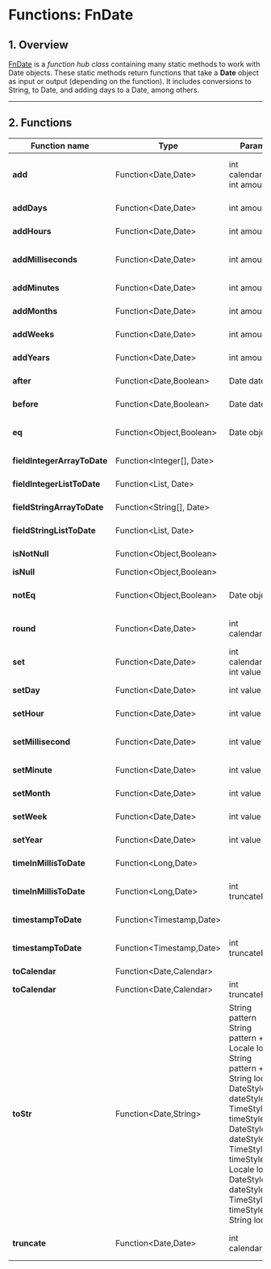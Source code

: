 # Functions: FnDate

## 1. Overview

[FnDate](http://www.op4j.org/apidocs/org/op4j/functions/FnDate.html) is a *function hub class* containing many static methods to work with Date objects. These static methods return functions that take a **Date** object as input or output (depending on the function). It includes conversions to String, to Date, and adding days to a Date, among others.

---

## 2. Functions

| Function name      | Type                                   | Params                                                                 | Description |
|--------------------|----------------------------------------|------------------------------------------------------------------------|-------------|
| **add**            | Function<Date,Date>                    | int calendarField<br>int amount                                         | Adds a positive or negative amount to a Date field (e.g., Calendar.DAY_OF_MONTH) |
| **addDays**        | Function<Date,Date>                    | int amount                                                             | Adds days to the Date (Calendar.DATE) |
| **addHours**       | Function<Date,Date>                    | int amount                                                             | Adds hours to the Date (Calendar.HOUR) |
| **addMilliseconds**| Function<Date,Date>                    | int amount                                                             | Adds milliseconds to the Date (Calendar.MILLISECOND) |
| **addMinutes**     | Function<Date,Date>                    | int amount                                                             | Adds minutes to the Date (Calendar.MINUTES) |
| **addMonths**      | Function<Date,Date>                    | int amount                                                             | Adds months to the Date (Calendar.MONTH) |
| **addWeeks**       | Function<Date,Date>                    | int amount                                                             | Adds weeks to the Date (Calendar.WEEK) |
| **addYears**       | Function<Date,Date>                    | int amount                                                             | Adds years to the Date (Calendar.YEAR) |
| **after**          | Function<Date,Boolean>                 | Date date                                                              | Checks if the target Date is after the specified Date |
| **before**         | Function<Date,Boolean>                 | Date date                                                              | Checks if the target Date is before the specified Date |
| **eq**             | Function<Object,Boolean>               | Date object                                                            | Checks if the target and specified Date are equal (equals method) |
| **fieldIntegerArrayToDate** | Function<Integer[], Date>       |                                                                        | Converts Integer[] (year, month, day, etc.) to Date |
| **fieldIntegerListToDate**  | Function<List<Integer>, Date>   |                                                                        | Converts List<Integer> (year, month, day, etc.) to Date |
| **fieldStringArrayToDate**  | Function<String[], Date>        |                                                                        | Converts String[] (year, month, day, etc.) to Date |
| **fieldStringListToDate**   | Function<List<String>, Date>    |                                                                        | Converts List<String> (year, month, day, etc.) to Date |
| **isNotNull**      | Function<Object,Boolean>                |                                                                        | Checks if the target is not null |
| **isNull**         | Function<Object,Boolean>                |                                                                        | Checks if the target is null |
| **notEq**          | Function<Object,Boolean>                | Date object                                                            | Checks if the target and specified Date are NOT equal |
| **round**          | Function<Date,Date>                     | int calendarField                                                      | Rounds the Date, setting the specified field as most significant |
| **set**            | Function<Date,Date>                     | int calendarField<br>int value                                         | Sets a Date field to the specified value |
| **setDay**         | Function<Date,Date>                     | int value                                                              | Sets the day property (Calendar.DATE) |
| **setHour**        | Function<Date,Date>                     | int value                                                              | Sets the hour property (Calendar.HOUR) |
| **setMillisecond** | Function<Date,Date>                     | int value                                                              | Sets the millisecond property (Calendar.MILLISECOND) |
| **setMinute**      | Function<Date,Date>                     | int value                                                              | Sets the minute property (Calendar.MINUTE) |
| **setMonth**       | Function<Date,Date>                     | int value                                                              | Sets the month property (Calendar.MONTH) |
| **setWeek**        | Function<Date,Date>                     | int value                                                              | Sets the week property (Calendar.WEEK_OF_YEAR) |
| **setYear**        | Function<Date,Date>                     | int value                                                              | Sets the year property (Calendar.YEAR) |
| **timeInMillisToDate** | Function<Long,Date>                  |                                                                        | Converts Long (milliseconds) to Date |
| **timeInMillisToDate** | Function<Long,Date>                  | int truncateField                                                      | Converts Long (milliseconds) to Date, truncating by field |
| **timestampToDate** | Function<Timestamp,Date>               |                                                                        | Converts java.sql.Timestamp to Date |
| **timestampToDate** | Function<Timestamp,Date>               | int truncateField                                                      | Converts java.sql.Timestamp to Date, truncating by field |
| **toCalendar**     | Function<Date,Calendar>                 |                                                                        | Converts Date to Calendar |
| **toCalendar**     | Function<Date,Calendar>                 | int truncateField                                                      | Converts Date to Calendar, truncating by field |
| **toStr**          | Function<Date,String>                   | String pattern<br>String pattern + Locale locale<br>String pattern + String locale<br>DateStyle dateStyle + TimeStyle timeStyle<br>DateStyle dateStyle + TimeStyle timeStyle + Locale locale<br>DateStyle dateStyle + TimeStyle timeStyle + String locale | Converts Date to String using pattern or styles, with optional locale |
| **truncate**       | Function<Date,Date>                     | int calendarField                                                      | Truncates the Date, setting the specified field as most significant |
